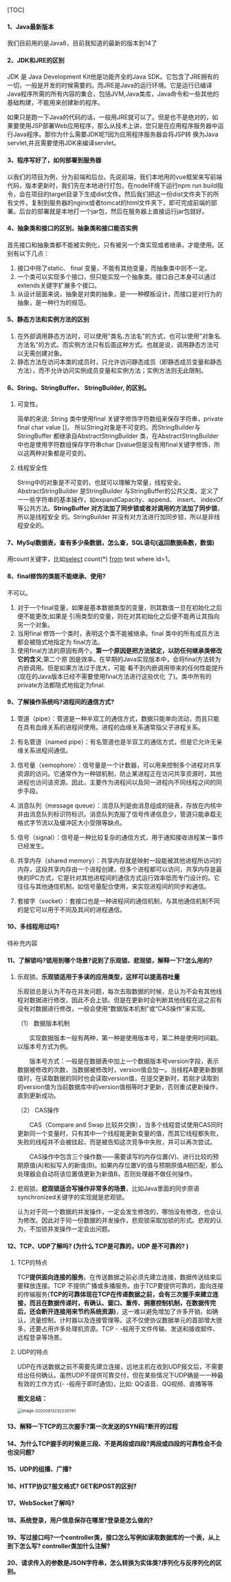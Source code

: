 [TOC]

#### 1、Java最新版本

我们目前用的是Java8，目前我知道的最新的版本到14了

#### 2、JDK和JRE的区别

JDK 是 Java Development Kit他是功能齐全的Java SDK。它包含了JRE拥有的一切，一般是开发的时候需要的。而JRE是Java的运行环境。它是运行已编译Java程序所需的所有内容的集合，包括JVM,Java类库，Java命令和一些其他的基础构建，不能用来创建新的程序。

如果只是跑一下Java的代码的话，一般用JRE就可以了。但是也不是绝对的，如果要使用JSP部署Web应用程序，那么从技术上讲，您只是在应用程序服务器中运行Java程序。那你为什么需要JDK呢?因为应用程序服务器会将JSP转
换为Java servlet,并且需要使用JDK来编译servlet。

#### 3、程序写好了，如何部署到服务器

以我们的项目为例，分为前端和后台。先说前端，我们本地用的vue框架来写前端代码，版本更新时，我们先在本地进行打包，在node环境下运行npm run build指令，会在项目的target目录下生成dist文件。然后我们把这一份dist文件夹下的所有文件，复制到服务器的nginx或者tomcat的html文件夹下，即可完成前端的部署。后台的部署就是本地打一个jar包，然后在服务器上直接运行jar包就好。

#### 4、抽象类和接口的区别，抽象类和接口能否实例

首先接口和抽象类都不能被实例化，只有被另一个类实现或者继承，才能使用。区别有以下几点：

1. 接口中除了static、 final 变量，不能有其他变量，而抽象类中则不一定。
2. 一个类可以实现多个接口，但只能实现一个抽象类。接口自己本身可以通过extends关键字扩展多个接口。
3. 从设计层面来说，抽象是对类的抽象，是一一种模板设计，而接口是对行为的抽象，是一种行为的规范。

#### 5、静态方法和实例方法的区别

1. 在外部调用静态方法时，可以使用"类名.方法名"的方式，也可以使用"对象名.方法名"的方式。而实例方法只有后面这种方式。也就是说，调用静态方法可以无需创建对象。
2. 静态方法在访问本类的成员时，只允许访问静态成员（即静态成员变量和静态方法），而不允许访问实例成员变量和实例方法；实例方法则无此限制。


#### 6、String、StringBuffer、 StringBuilder, 的区别。

1. 可变性。

   简单的来说: String 类中使用final 关键字修饰字符数组来保存字符串，private final char value []， 所以String对象是不可变的。而StringBuilder与StringBuffer 都继承自AbstractStringBuilder 类，在AbstractStringBuilder中也是使用字符数组保存字符串char []value但是没有用final关键字修饰，所以这两种对象都是可变的。

2. 线程安全性

   String中的对象是不可变的，也就可以理解为常量，线程安全。AbstractStringBuilder 是StringBuilder
   与StringBuffer的公共父类，定义了一一些字符串的基本操作，如expandCapacity、append、 insert、
   indexOf等公共方法。**StringBuffer 对方法加了同步锁或者对调用的方法加了同步锁**，所以是线程安全
   的。StringBuilder 并没有对方法进行加同步锁，所以是非线程安全的。

#### 7、MySql数据表，查有多少条数据，怎么查，SQL语句(返回数据条数，数值)

用count关键字，比如[select](https://www.baidu.com/s?wd=select&tn=SE_PcZhidaonwhc_ngpagmjz&rsv_dl=gh_pc_zhidao) count(*) [from](https://www.baidu.com/s?wd=from&tn=SE_PcZhidaonwhc_ngpagmjz&rsv_dl=gh_pc_zhidao) test where id=1。

#### 8、final修饰的类能不能继承、使用?

不可以。

1. 对于一个final变量，如果是基本数据类型的变量，则其数值一旦在初始化之后便不能更改;如果是
   引用类型的变量，则在对其初始化之后便不能再让其指向另一个对象。
2. 当用final 修饰一个类时，表明这个类不能被继承。final 类中的所有成员方法都会被隐式地指定为
   final方法。
3. 使用final方法的原因有两个。**第一个原因是把方法锁定，以防任何继承类修改它的含义**;第二个原
   因是效率。在早期的Java实现版本中，会将final方法转为内嵌调用。但是如果方法过于庞大，可能
   看不到内嵌调用带来的任何性能提升(现在的Java版本已经不需要使用final方法进行这些优化
   了)。类中所有的private方法都隐式地指定为final.

#### 9、了解操作系统吗?进程间的通信方式?

1. 管道（pipe）：管道是一种半双工的通信方式，数据只能单向流动，而且只能在具有血缘关系的进程间使用。进程的血缘关系通常指父子进程关系。

2. 有名管道（named pipe）：有名管道也是半双工的通信方式，但是它允许无亲缘关系进程间通信。

3. 信号量（semophore）：信号量是一个计数器，可以用来控制多个进程对共享资源的访问。它通常作为一种锁机制，防止某进程正在访问共享资源时，其他进程也访问该资源。因此，主要作为进程间以及同一进程内不同线程之间的同步手段。

4. 消息队列（message queue）：消息队列是由消息组成的链表，存放在内核中 并由消息队列标识符标识。消息队列克服了信号传递信息少，管道只能承载无格式字节流以及缓冲区大小受限等缺点。

5. 信号（signal）：信号是一种比较复杂的通信方式，用于通知接收进程某一事件已经发生。

6. 共享内存（shared memory）：共享内存就是映射一段能被其他进程所访问的内存，这段共享内存由一个进程创建，但多个进程都可以访问，共享内存是最快的IPC方式，它是针对其他进程间的通信方式运行效率低而专门设计的。它往往与其他通信机制，如信号量配合使用，来实现进程间的同步和通信。

7. 套接字（socket）：套接口也是一种进程间的通信机制，与其他通信机制不同的是它可以用于不同及其间的进程通信。

#### 10、多线程用过吗?

待补充内容

#### 11、了解锁吗?锁用到哪个场景?说到了乐观锁、悲观锁，解释一下?怎么用的?

1. 乐观锁。**乐观锁适用于多读的应用类型，这样可以提高吞吐量**

   乐观锁总是认为不存在并发问题，每次去取数据的时候，总认为不会有其他线程对数据进行修改，因此不会上锁。但是在更新时会判断其他线程在这之前有没有对数据进行修改，一般会使用“数据版本机制”或“CAS操作”来实现。

   （1） 数据版本机制

   　　实现数据版本一般有两种，第一种是使用版本号，第二种是使用时间戳。以版本号方式为例。

   　　版本号方式：一般是在数据表中加上一个数据版本号version字段，表示数据被修改的次数，当数据被修改时，version值会加一。当线程A要更新数据值时，在读取数据的同时也会读取version值，在提交更新时，若刚才读取到的version值为当前数据库中的version值相等时才更新，否则重试更新操作，直到更新成功。

   （2） CAS操作

   　　CAS（Compare and Swap 比较并交换），当多个线程尝试使用CAS同时更新同一个变量时，只有其中一个线程能更新变量的值，而其它线程都失败，失败的线程并不会被挂起，而是被告知这次竞争中失败，并可以再次尝试。

   　　CAS操作中包含三个操作数——需要读写的内存位置(V)、进行比较的预期原值(A)和拟写入的新值(B)。如果内存位置V的值与预期原值A相匹配，那么处理器会自动将该位置值更新为新值B，否则处理器不做任何操作。

2. 悲观锁。**悲观锁适合写操作非常多的场景**，比如Java里面的同步原语synchronized关键字的实现就是悲观锁。

   认为对于同一个数据的并发操作，一定会发生修改的，哪怕没有修改，也会认为修改。因此对于同一份数据的并发操作，悲观锁采取加锁的形式。悲观的认为，不加锁并发操作一定会出问题。

#### 12、TCP、UDP了解吗? (为什么 TCP是可靠的，UDP 是不可靠的? )

1. TCP的特点

   TCP**提供面向连接的服务**。在传送数据之前必须先建立连接，数据传送结束后要释放连接。TCP 不提供广播或多播服务。由于TCP要提供可靠的，面向连接的传输服务(**TCP的可靠体现在TCP在传递数据之前，会有三次握手来建立连接，而且在数据传递时，有确认、窗口、重传、拥塞控制机制，在数据传完后，还会断开连接用来节约系统资源)**，这一难以避免增加了许多开销，如确认，流量控制，计时器以及连接管理等。这不仅使协议数据单元的首部增大很多，还要占用许多处理机资源。TCP - -般用于文件传输、发送和接收邮件、远程登录等场景。

2. UDP的特点

   UDP在传送数据之前不需要先建立连接，远地主机在收到UDP报文后，不需要给出任何确认。虽然UDP不提供可靠交付，但在某些情况下UDP确是一一种最有效的工作方式(- -般用于即时通信)，比如: QQ语音、QQ视频、直播等等

   **图文总结：**

   <img src="C:\Users\qrf\AppData\Roaming\Typora\typora-user-images\image-20200813232230761.png" alt="image-20200813232230761" style="zoom: 67%;" />

#### 13、解释一下TCP的三次握手?第一次发送的SYN码?断开的过程

#### 14、为什么TCP握手的时候是三段、不是两段或四段?两段或四段的可靠性会不会也没问题?

#### 15、UDP的组播、广播?

#### 16、HTTP协议?报文格式? GET和POST的区别?

#### 17、WebSocket了解吗?

#### 18、系统登录，用户信息保存在哪里?登录是怎么做的?

#### 19、写过接口吗?一个controller类，接口怎么写例如读取数据库的一个表，从上到下怎么写? controller类加什么注解?

#### 20、请求传入的参数是JSON字符串，怎么转换为实体类?序列化与反序列化的区别。